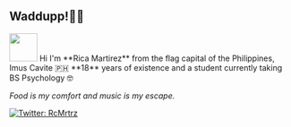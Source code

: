 ## Waddupp!✌🏽

<img src="https://media.giphy.com/media/mGcNjsfWAjY5AEZNw6/giphy.gif" width="50">
Hi I'm **Rica Martirez** from the flag capital of the Philippines, Imus Cavite 🇵🇭  
**18** years of existence and a student currently taking BS Psychology 🤓 

_Food is my comfort and music is my escape._

[![Twitter: RcMrtrz](https://img.shields.io/twitter/follow/RcMrtrz?style=social)](https://twitter.com/RcMrtrz)
